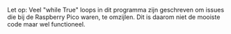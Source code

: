 Let op: Veel "while True" loops in dit programma zijn geschreven om issues die bij de Raspberry Pico waren, te omzijlen. Dit is daarom niet de mooiste code maar wel functioneel.
